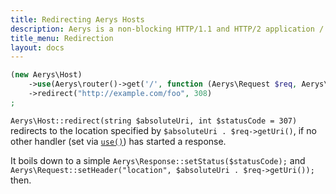```yaml
---
title: Redirecting Aerys Hosts
description: Aerys is a non-blocking HTTP/1.1 and HTTP/2 application / websocket / static file server.
title_menu: Redirection
layout: docs
---
```


```php
(new Aerys\Host)
	->use(Aerys\router()->get('/', function (Aerys\Request $req, Aerys\Response $res) { $res->end("Access any other path on this host to be redirected!"); })
	->redirect("http://example.com/foo", 308)
;
```

`Aerys\Host::redirect(string $absoluteUri, int $statusCode = 307)` redirects to the location specified by `$absoluteUri . $req->getUri()`, if no other handler (set via [`use()`](use.md)) has started a response.

It boils down to a simple `Aerys\Response::setStatus($statusCode);` and `Aerys\Request::setHeader("location", $absoluteUri . $req->getUri());` then.